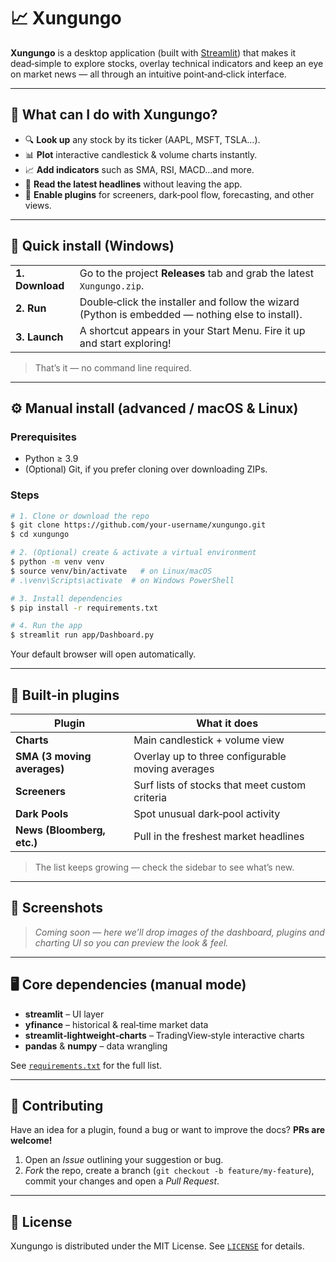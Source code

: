 # 📈 Xungungo

**Xungungo** is a desktop application (built with [Streamlit](https://streamlit.io/)) that makes it dead‑simple to explore stocks, overlay technical indicators and keep an eye on market news — all through an intuitive point‑and‑click interface.

---

## 🧭 What can I do with Xungungo?

- 🔍 **Look up** any stock by its ticker (AAPL, MSFT, TSLA…).
- 📊 **Plot** interactive candlestick & volume charts instantly.
- 📈 **Add indicators** such as SMA, RSI, MACD…and more.
- 📰 **Read the latest headlines** without leaving the app.
- 🧩 **Enable plugins** for screeners, dark‑pool flow, forecasting, and other views.

---

## 🚀 Quick install (Windows)

| | |
|---|---|
| **1. Download** | Go to the project **Releases** tab and grab the latest `Xungungo.zip`. |
| **2. Run** | Double‑click the installer and follow the wizard (Python is embedded — nothing else to install). |
| **3. Launch** | A shortcut appears in your Start Menu. Fire it up and start exploring! |

> That’s it — no command line required.

---

## ⚙️ Manual install (advanced / macOS & Linux)

### Prerequisites

* Python ≥ 3.9
* (Optional) Git, if you prefer cloning over downloading ZIPs.

### Steps

```bash
# 1. Clone or download the repo
$ git clone https://github.com/your‑username/xungungo.git
$ cd xungungo

# 2. (Optional) create & activate a virtual environment
$ python -m venv venv
$ source venv/bin/activate   # on Linux/macOS
# .\venv\Scripts\activate  # on Windows PowerShell

# 3. Install dependencies
$ pip install -r requirements.txt

# 4. Run the app
$ streamlit run app/Dashboard.py
```

Your default browser will open automatically.

---

## 🧩 Built‑in plugins

| Plugin | What it does |
| --- | --- |
| **Charts** | Main candlestick + volume view |
| **SMA (3 moving averages)** | Overlay up to three configurable moving averages |
| **Screeners** | Surf lists of stocks that meet custom criteria |
| **Dark Pools** | Spot unusual dark‑pool activity |
| **News (Bloomberg, etc.)** | Pull in the freshest market headlines |

> The list keeps growing — check the sidebar to see what’s new.

---

## 📸 Screenshots

> _Coming soon — here we’ll drop images of the dashboard, plugins and charting UI so you can preview the look & feel._

---

## 🖥️ Core dependencies (manual mode)

* **streamlit** – UI layer
* **yfinance** – historical & real‑time market data
* **streamlit‑lightweight‑charts** – TradingView‑style interactive charts
* **pandas** & **numpy** – data wrangling

See [`requirements.txt`](./requirements.txt) for the full list.

---

## 🙌 Contributing

Have an idea for a plugin, found a bug or want to improve the docs? **PRs are welcome!**

1. Open an _Issue_ outlining your suggestion or bug.
2. _Fork_ the repo, create a branch (`git checkout -b feature/my‑feature`), commit your changes and open a _Pull Request_.

---

## 📄 License

Xungungo is distributed under the MIT License. See [`LICENSE`](LICENSE) for details.

